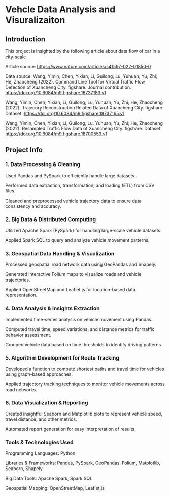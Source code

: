 # Vehcle Data Analysis and Visuralizaiton
## Introduction

This project is insighted by the following article about data flow of car in a city-scale

Article source: https://www.nature.com/articles/s41597-022-01850-0

Data source: 
Wang, Yimin; Chen, Yixian; Li, Guilong; Lu, Yuhuan; Yu, Zhi; He, Zhaocheng (2022). Command Line Tool for Virtual Traffic Flow Detection of Xuancheng City. figshare. Journal contribution. https://doi.org/10.6084/m9.figshare.18737183.v1

Wang, Yimin; Chen, Yixian; Li, Guilong; Lu, Yuhuan; Yu, Zhi; He, Zhaocheng (2022). Trajecory Reconstruction Related Data of Xuancheng City. figshare. Dataset. https://doi.org/10.6084/m9.figshare.18737165.v1

Wang, Yimin; Chen, Yixian; Li, Guilong; Lu, Yuhuan; Yu, Zhi; He, Zhaocheng (2022). Resampled Traffic Flow Data of Xuancheng City. figshare. Dataset. https://doi.org/10.6084/m9.figshare.18700553.v1

## Project Info

### 1. Data Processing & Cleaning

Used Pandas and PySpark to efficiently handle large datasets.

Performed data extraction, transformation, and loading (ETL) from CSV files.

Cleaned and preprocessed vehicle trajectory data to ensure data consistency and accuracy.

### 2. Big Data & Distributed Computing

Utilized Apache Spark (PySpark) for handling large-scale vehicle datasets.

Applied Spark SQL to query and analyze vehicle movement patterns.

### 3. Geospatial Data Handling & Visualization

Processed geospatial road network data using GeoPandas and Shapely.

Generated interactive Folium maps to visualize roads and vehicle trajectories.

Applied OpenStreetMap and Leaflet.js for location-based data representation.

### 4. Data Analysis & Insights Extraction

Implemented time-series analysis on vehicle movement using Pandas.

Computed travel time, speed variations, and distance metrics for traffic behavior assessment.

Grouped vehicle data based on time thresholds to identify driving patterns.

### 5. Algorithm Development for Route Tracking

Developed a function to compute shortest paths and travel time for vehicles using graph-based approaches.

Applied trajectory tracking techniques to monitor vehicle movements across road networks.

### 6. Data Visualization & Reporting

Created insightful Seaborn and Matplotlib plots to represent vehicle speed, travel distance, and other metrics.

Automated report generation for easy interpretation of results.

### Tools & Technologies Used

Programming Languages: Python

Libraries & Frameworks: Pandas, PySpark, GeoPandas, Folium, Matplotlib, Seaborn, Shapely

Big Data Tools: Apache Spark, Spark SQL

Geospatial Mapping: OpenStreetMap, Leaflet.js
